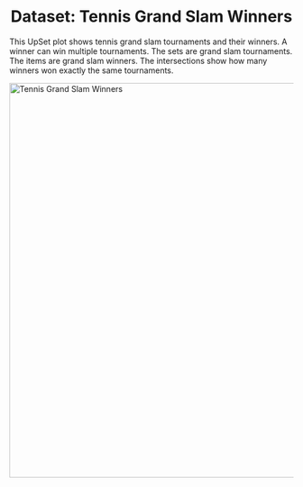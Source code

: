 <!DOCTYPE html>
<html>
<head>
    <style>
        .image-container {
            display: flex;
            justify-content: center;
        }
    </style>
</head>
<body>

<h1 style="text-align: center;">Dataset: Tennis Grand Slam Winners</h1>

This UpSet plot shows tennis grand slam tournaments and their winners. A winner can win multiple tournaments. The sets are grand slam tournaments. The items are grand slam winners. The intersections show how many winners won exactly the same tournaments.

<div class="image-container">
    <img src="./assets/VO3.png" alt="Tennis Grand Slam Winners" width="610" height="700"/>
</div>

</body>
</html>